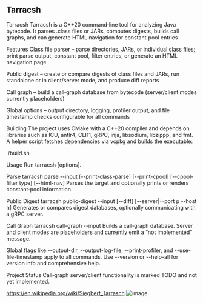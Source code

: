 ## Tarracsh

Tarracsh
Tarracsh is a C++20 command‑line tool for analyzing Java bytecode. It parses .class files or JARs, computes digests, builds call graphs, and can generate HTML navigation for constant‑pool entries

Features
Class file parser – parse directories, JARs, or individual class files; print parse output, constant pool, filter entries, or generate an HTML navigation page

Public digest – create or compare digests of class files and JARs, run standalone or in client/server mode, and produce diff reports

Call graph – build a call‑graph database from bytecode (server/client modes currently placeholders)

Global options – output directory, logging, profiler output, and file timestamp checks configurable for all commands

Building
The project uses CMake with a C++20 compiler and depends on libraries such as ICU, antlr4, CLI11, gRPC, inja, libsodium, libzippp, and fmt. A helper script fetches dependencies via vcpkg and builds the executable:

./build.sh

Usage
Run tarracsh <command> [options].

Parse
tarracsh parse --input <path> [--print-class-parse] [--print-cpool] [--cpool-filter type] [--html-nav]
Parses the target and optionally prints or renders constant‑pool information.

Public Digest
tarracsh public-digest --input <path> [--diff] [--server|--port p --host h]
Generates or compares digest databases, optionally communicating with a gRPC server.

Call Graph
tarracsh call-graph --input <path>
Builds a call‑graph database. Server and client modes are placeholders and currently emit a “not implemented” message.

Global flags like --output-dir, --output-log-file, --print-profiler, and --use-file-timestamp apply to all commands. Use --version or --help-all for version info and comprehensive help.

Project Status
Call‑graph server/client functionality is marked TODO and not yet implemented.

https://en.wikipedia.org/wiki/Siegbert_Tarrasch
![image](https://github.com/kapabl/tarracsh/assets/105734562/7f6a9681-eaf4-4775-9d3b-4dd7275017f2)

